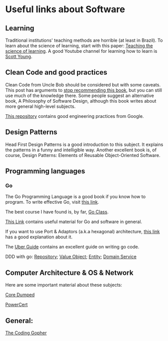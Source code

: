 # Useful links about Software


## Learning
Traditional institutions' teaching methods are horrible (at least in Brazil). 
To learn about the science of learning, start with this paper: [Teaching the science of learning](https://www.researchgate.net/publication/321667981_Teaching_the_science_of_learning). A good Youtube channel for learning how to learn is [Scott Young](https://www.youtube.com/@ScottHYoungVid).

## Clean Code and good practices
Clean Code from Uncle Bob should be considered but with some caveats. This post has arguments to [stop recommending this book](https://qntm.org/clean), but you can still use much of the knowledge there. Some people suggest an alternative book, A Philosophy of Software Design,
although this book writes about more general high-level subjects. 

[This repository](https://github.com/google/eng-practices) contains good engineering practices from Google.


## Design Patterns
Head First Design Patterns is a good introduction to this subject. It explains the patterns in a funny and intelligible way. Another excellent book is, of course, Design Patterns: Elements of Reusable Object-Oriented Software.

## Programming languages
### Go
The Go Programming Language is a good book if you know how to program. 
To write effective Go, visit [this link](https://go.dev/doc/effective_go).

The best course I have found is, by far, [Go Class](https://www.youtube.com/watch?v=iDQAZEJK8lI&list=PLoILbKo9rG3skRCj37Kn5Zj803hhiuRK6).

[This Link](https://github.com/ardanlabs/gotraining/tree/master/reading#interviews) contains useful material for Go and software in general. 

If you want to use Port & Adaptors (a.k.a hexagonal) architecture, [this link](https://jmgarridopaz.github.io/content/hexagonalarchitecture.html) has a good explanation about it.

The [Uber Guide](https://github.com/uber-go/guide) contains an excellent guide on writing go code. 

DDD with go:
[Repository](https://www.ompluscator.com/article/golang/practical-ddd-domain-repository/?source=post_page-----d308c9d79ba7--------------------------------);
[Value Object](https://www.ompluscator.com/article/golang/practical-ddd-value-object/?source=post_page-----4fc97bcad70--------------------------------); 
[Entity](https://www.ompluscator.com/article/golang/practical-ddd-entity/?source=post_page-----40d32bdad2a3--------------------------------); 
[Domain Service](https://www.ompluscator.com/article/golang/practical-ddd-domain-service/?source=post_page-----4418a1650274--------------------------------)


## Computer Architecture & OS & Network
Here are some important material about these subjects:

[Core Dumped](https://www.youtube.com/@CoreDumpped)

[PowerCert](https://www.youtube.com/@PowerCertAnimatedVideos)


## General:

[The Coding Gopher](https://www.youtube.com/@TheCodingGopher)
